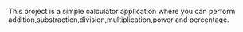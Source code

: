 This project is a simple calculator application where you can perform addition,substraction,division,multiplication,power and percentage.
